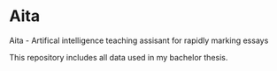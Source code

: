 # Aita
Aita - Artifical intelligence teaching assisant for rapidly marking essays

This  repository includes all data used in my bachelor thesis.
